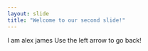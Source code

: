 ```yaml
---
layout: slide
title: "Welcome to our second slide!"
---
```

I am alex james
Use the left arrow to go back!
